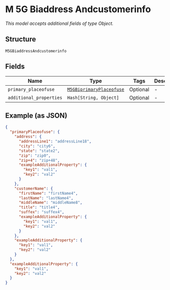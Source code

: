 
# M 5G Biaddress Andcustomerinfo

*This model accepts additional fields of type Object.*

## Structure

`M5GBiaddressAndcustomerinfo`

## Fields

| Name | Type | Tags | Description |
|  --- | --- | --- | --- |
| `primary_placeofuse` | [`M5GBiprimaryPlaceofuse`](../../doc/models/m-5g-biprimary-placeofuse.md) | Optional | - |
| `additional_properties` | `Hash[String, Object]` | Optional | - |

## Example (as JSON)

```json
{
  "primaryPlaceofuse": {
    "address": {
      "addressLine1": "addressLine18",
      "city": "city6",
      "state": "state2",
      "zip": "zip0",
      "zip+4": "zip+48",
      "exampleAdditionalProperty": {
        "key1": "val1",
        "key2": "val2"
      }
    },
    "customerName": {
      "firstName": "firstName4",
      "lastName": "lastName4",
      "middleName": "middleName8",
      "title": "title4",
      "suffex": "suffex4",
      "exampleAdditionalProperty": {
        "key1": "val1",
        "key2": "val2"
      }
    },
    "exampleAdditionalProperty": {
      "key1": "val1",
      "key2": "val2"
    }
  },
  "exampleAdditionalProperty": {
    "key1": "val1",
    "key2": "val2"
  }
}
```

